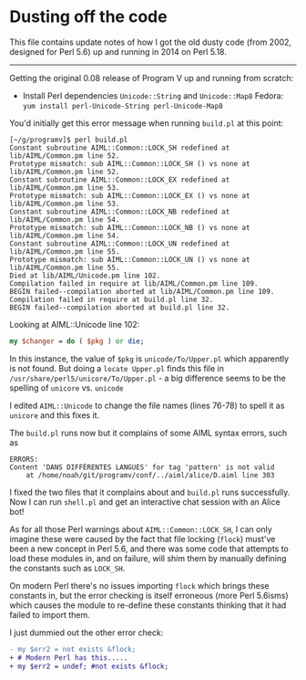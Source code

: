 # Dusting off the code

This file contains update notes of how I got the old dusty code (from 2002,
designed for Perl 5.6) up and running in 2014 on Perl 5.18.

--------------------------------------------------------------------------------

Getting the original 0.08 release of Program V up and running from scratch:

* Install Perl dependencies `Unicode::String` and `Unicode::Map8`
  Fedora: `yum install perl-Unicode-String perl-Unicode-Map8`

You'd initially get this error message when running `build.pl` at this point:

```
[~/g/programv]$ perl build.pl
Constant subroutine AIML::Common::LOCK_SH redefined at lib/AIML/Common.pm line 52.
Prototype mismatch: sub AIML::Common::LOCK_SH () vs none at lib/AIML/Common.pm line 52.
Constant subroutine AIML::Common::LOCK_EX redefined at lib/AIML/Common.pm line 53.
Prototype mismatch: sub AIML::Common::LOCK_EX () vs none at lib/AIML/Common.pm line 53.
Constant subroutine AIML::Common::LOCK_NB redefined at lib/AIML/Common.pm line 54.
Prototype mismatch: sub AIML::Common::LOCK_NB () vs none at lib/AIML/Common.pm line 54.
Constant subroutine AIML::Common::LOCK_UN redefined at lib/AIML/Common.pm line 55.
Prototype mismatch: sub AIML::Common::LOCK_UN () vs none at lib/AIML/Common.pm line 55.
Died at lib/AIML/Unicode.pm line 102.
Compilation failed in require at lib/AIML/Common.pm line 109.
BEGIN failed--compilation aborted at lib/AIML/Common.pm line 109.
Compilation failed in require at build.pl line 32.
BEGIN failed--compilation aborted at build.pl line 32.
```

Looking at AIML::Unicode line 102:

```perl
my $changer = do ( $pkg ) or die;
```

In this instance, the value of `$pkg` is `unicode/To/Upper.pl` which apparently
is not found. But doing a `locate Upper.pl` finds this file in
`/usr/share/perl5/unicore/To/Upper.pl` - a big difference seems to be the
spelling of `unicore` vs. `unicode`

I edited `AIML::Unicode` to change the file names (lines 76-78) to spell it as
`unicore` and this fixes it.

The `build.pl` runs now but it complains of some AIML syntax errors, such as

```
ERRORS:
Content 'DANS DIFFÉRENTES LANGUES' for tag 'pattern' is not valid
	at /home/noah/git/programv/conf/../aiml/alice/D.aiml line 303
```

I fixed the two files that it complains about and `build.pl` runs successfully.
Now I can run `shell.pl` and get an interactive chat session with an Alice bot!

As for all those Perl warnings about `AIML::Common::LOCK_SH`, I can only
imagine these were caused by the fact that file locking (`flock`) must've been
a new concept in Perl 5.6, and there was some code that attempts to load these
modules in, and on failure, will shim them by manually defining the constants
such as `LOCK_SH`.

On modern Perl there's no issues importing `flock` which brings these constants
in, but the error checking is itself erroneous (more Perl 5.6isms) which causes
the module to re-define these constants thinking that it had failed to import
them.

I just dummied out the other error check:

```diff
- my $err2 = not exists &flock;
+ # Modern Perl has this.....
+ my $err2 = undef; #not exists &flock;
```
